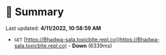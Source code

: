 # 📖 Summary
Last updated: **4/11/2022, 10:58:59 AM**

- `GET` [https://Bhadwa-sala.toxicblte.repl.co](https://Bhadwa-sala.toxicblte.repl.co) - **Down** (6339ms)
